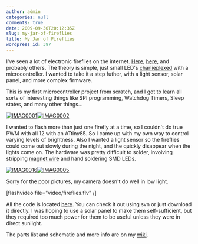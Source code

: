 ```yaml
---
author: admin
categories: null
comments: true
date: 2009-09-30T20:12:35Z
slug: my-jar-of-fireflies
title: My Jar of Fireflies
wordpress_id: 397
---
```


I've seen a lot of electronic fireflies on the internet. [Here](http://negativeacknowledge.com/2008/10/18/led-fireflies-in-a-jar/), [here](http://www.instructables.com/id/Jar-of-Fireflies/), and probably others. The theory is simple, just small LED's [charlieplexed](http://en.wikipedia.org/wiki/Charlieplexing) with a microcontroller. I wanted to take it a step futher, with a light sensor, solar panel, and more complex firmware.

This is my first microcontroller project from scratch, and I got to learn all sorts of interesting things like SPI programming, Watchdog Timers, Sleep states, and many other things...

[![IMAG0001](/uploads/IMAG0001-300x225.jpg)](/uploads/IMAG0001.JPG)[![IMAG0002](/uploads/IMAG0002-300x225.jpg)](/uploads/IMAG0002.JPG)

I wanted to flash more than just one firefly at a time, so I couldn't do true PWM with all 12 with an ATtiny85. So I came up with my own way to control varying levels of brightness. Also I wanted a light sensor so the fireflies could come out slowly during the night, and the quickly disappear when the lights come on. The hardware was pretty difficult to solder, involving stripping [magnet wire](http://www.radioshack.com/product/index.jsp?productId=2036277) and hand soldering SMD LEDs.

[![IMAG0016](/uploads/IMAG0016-300x225.jpg)](/uploads/IMAG0016.JPG)[![IMAG0005](/uploads/IMAG0005-300x225.jpg)](/uploads/IMAG0005.JPG)

Sorry for the poor pictures, my camera doesn't do well in low light.

[flashvideo file="video/fireflies.flv" /]

All the code is located [here](https://github.com/solarkennedy/fireflies). You can check it out using svn or just download it directly. I was hoping to use a solar panel to make them self-sufficient, but they required too much power for them to be useful unless they were in direct sunlight.

The parts list and schematic and more info are on my [wiki](http://wiki.xkyle.com/Fireflies).

